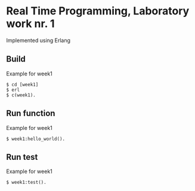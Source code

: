 # Real Time Programming, Laboratory work nr. 1

Implemented using Erlang

## Build

Example for week1

```
$ cd [week1]
$ erl
$ c(week1).
```

## Run function

Example for week1

```
$ week1:hello_world().
```

## Run test

Example for week1

```
$ week1:test().
```